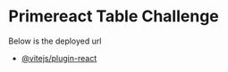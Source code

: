 # Primereact Table Challenge

Below is the deployed url

- [@vitejs/plugin-react](https://github.com/vitejs/vite-plugin-react/blob/main/packages/plugin-react/README.md)
